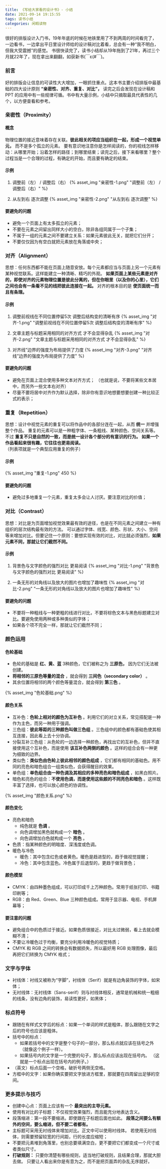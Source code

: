 ```yaml
---
title: 《写给大家看的设计书》- 小结
date: 2021-09-14 19:15:55
tags: 读书小结
categories: 闲暇读物
---
```


很好的排版设计入门书，19年年底的时候在地铁里用了不到两周的时间看完了，一边看书，一边拿出平日里设计师给的设计稿对比着看，总会有一种“我不明白，但我大受震撼”的感觉。 书很快读完了，读书小结却从19年拖到了21年，再过三个月就22年了，现在拿出来翻翻，如获新书(￣ε(#￣)。
<!-- more -->

### 前言
好的排版会让信息的可读性大大增加，一眼抓住重点。这本书主要介绍排版中最基础的四大设计原则 __“亲密性、对齐、重复、对比”，__ 读完之后会发现在设计稿和 PPT 的应用中有一些规律可循。书中有大量示例，小结中只摘取最具代表性的几个，以方便查看和参考。

### 亲密性（Proximity）
#### 概念
物理位置的接近意味着存在关联。__彼此相关的项应当组织在一起，形成一个视觉单元，__ 而不是多个孤立的元素。
要有意识地注意你是怎样阅读的，你的视线怎样移动：从哪里开始；沿着怎样的路径；到哪里结束；读完之后，接下来看哪里？整个过程当是一个合理的过程，有确定的开始，而且要有确定的结束。

#### 示例
1. 调整前（左） /  调整后（右）
{% asset_img "亲密性-1.png" "调整前（左） /  调整后（右）" %}

2. 从左到右 逐次调整
{% asset_img "亲密性-2.png" "从左到右 逐次调整" %}

#### 要避免的问题
* 避免一个页面上有太多孤立的元素；
* 不要在元素之间留出同样大小的空白，除非各组同属于一个子集；
* 不属于一组的元素之间不要建立关系：如果元素彼此无关，就把它们分开；
* 不要仅仅因为有空白就把元素放在角落或中央；

### 对齐（Alignment）
思想：任何东西都不能在页面上随意安放。每个元素都应当与页面上另一个元素有某种视觉联系。这样能建立一种清晰、精巧的外观。
__如果页面上某些元素是对齐的，即使对齐的元素物理位置是彼此分离的，但在你眼里（以及你的心里），它们之间也会有一条看不见的线把彼此连接在一起。__
对齐的根本目的是 __使页面统一而且有条理。__

#### 示例
1. 调整前视线在不同位置停留5次 调整后结构变的清晰有序
{% asset_img "对齐-1.png" "调整前视线在不同位置停留5次 调整后结构变的清晰有序" %}

2. 文章主题与标题采用相同的对齐方式 才不会显得杂乱
{% asset_img "对齐-2.png" "文章主题与标题采用相同的对齐方式 才不会显得杂乱" %}

3. 对齐线”边界的强度为布局提供了力度
{% asset_img "对齐-3.png" "对齐线”边界的强度为布局提供了力度" %}

#### 要避免的问题
* 避免在页面上混合使用多种文本对齐方式；
（也就是说，不要将某些文本居中，而另外一些文本右对齐）
* 尽量不要将居中对齐作为默认选择，除非你有意识地想要想要创建一种比较正式的表示；


### 重复（Repetition）
思想：设计中视觉元素的重复可以将作品中的各部分连在一起，从而 __统一__ 并增强整个作品。
重复的元素可以是一种粗字体、一条粗线、某种颜色、空间关系等。
不过 __重复不只是自然的一致，而是统一设计各个部分的有意识的行为。__
__如果一个作品看起来很有趣，它往往也更易阅读。__
（列表项就是一个典型应用重复的例子）

#### 示例
{% asset_img "重复-1.png" 450 %}

#### 要避免的问题
* 避免过多地重复一个元素，重复太多会让人讨厌。要注意对比的价值；

### 对比（Contrast）
思想：对比是为页面增加视觉效果最有效的途径，也是在不同元素之间建立一种有组织的层次结构最有效的方法。
可以通过字体、线宽、颜色、形状、大小、空间等来增加对比。但要记住一个原则：要想实现有效的对比，对比就必须强烈，__如果元素不同，那就让它们截然不同。__

#### 示例
1. 背景色与文字颜色的强烈对比 更易阅读
{% asset_img "对比-1.png" "背景色与文字颜色的强烈对比 更易阅读" %}

2. 一条无形的对角线以及放大的图片也增加了趣味性
{% asset_img "对比-2.png" "一条无形的对角线以及放大的图片也增加了趣味性" %}

#### 要避免的问题
* 不要将一种粗线与一种更粗的线进行对比，不要将棕色文本与黑色标题建立对比。要避免使用两种或多种类似的字体；
* 如果各个项不完全一样，那就让它们截然不同；

### 颜色运用
#### 色轮基础
* 色轮的基础是 __红、黄、蓝__ 3种颜色，它们被称之为 __三原色，__ 因为它们无法被创建。
* __将相邻的三原色等量的混合__ ，就会得到 __三间色（secondary color）__ 。
* 其余位置将相邻的两个颜色等量混合，就会得到 __第三色__ 。

{% asset_img "色轮基础.png" %}

#### 颜色关系
* 互补色：__色轮上相对的颜色为互补色__ 。利用它们的对立关系，常见搭配是一种作为主色，而另一种用于强调。
* 三色组：__彼此等距的三种颜色叫做三色组__ 。三色组中的颜色都有基础色使其相互连接，因此看上去十分协调。
* 分裂互补三色组：从色轮的一边选择一种颜色，再找出它的互补色，但并不直接使用这个互补色，而是使用 __该互补色两侧的颜色__ 。这样的组合会有一种更为细致的边界。
* 类似色：__类似色由色轮上彼此相邻的颜色组成__ ，它们都有相同的基础色。用不同的亮色和暗色组合一组类似色，会获得醒目的效果。
* 单色组：__单色组合由一种色调及其相应的多种亮色和暗色组成__ ，如黑白照片。
* 暗色和亮色的组合：__不使用色调，而是使用这些颜的不同亮色和暗色__ 。这样既丰富了选择，也可以放心颜色的协调性。

{% asset_img "颜色关系.png" %}

#### 颜色变化
* 亮色和暗色
  * 纯色就是 __色调__ 。
  * 向色调增加黑色就构成一个 __暗色__ 。
  * 向色调增加白色就构成一个 __亮色__ 。
* 色质：指某种颜色的明暗度、深浅度或色调。
* 暖色与冷色
  * 暖色：其中包含红色或者黄色。暖色是趋进型的，趋于做视觉提醒；
  * 冷色：其中包含蓝色。冷色属于后退型的，更趋于做背景色；

#### 颜色模型
* CMYK：由四种墨色组成，可以打印成千上万种颜色。常用于纸张打印、书籍印刷等；
* RGB：由 Red、Green、Blue 三种颜色组成。常用于显示器、电视、手机屏幕等；

#### 要注意的问题
* 避免组合中的色质过于接近。如果色质很接近，对比太过微弱，看上去就会模糊不清；
* 不要让冷暖色过于均衡，要充分利用冷暖色的视觉特质；
* CMYK 和 RGB 之间的转换会有数据损失，所以最好用 RGB 处理图像，最后再把它们转换为 CMYK 格式；

### 文字与字体
* 衬线体：衬线又被称为“字脚”，衬线体（Serif）就是有边角装饰的字体，如宋体；
* 无衬线体：无衬线体（Sans-serif）则与衬线体相反，通常是机械和统一粗细的线条，没有边角的装饰，易读性更好，如黑体；
  
### 标点符号
* 跟随在有样式文字后的标点：如果一个单词的样式是粗体，那么跟随在文字之后的符号也应该是粗体。
* 括号中的标点：
  * 如果若括号中的文字是整个句子的一部分，那么标点就应该在括号之外
  （就像这个例子一样）。
  * 如果括号内的文字是一个完整的句子，那么标点应该出现在括号内。
  （这就是一个标点出现在括号内的例子。）
* （英文）标点后面一个空格，破折号两侧无空格。
* 方框中的文字：如果你确实要把文字放进方框里，那就要在四周留出足够的空间。



### 更多提示与技巧
* 创建中心点：页面上应该有一个 __最突出的主导元素。__
* 使用有对比的子标题：不仅视觉效果强烈，而且能充分地表达含义。
* 段落缩进：第一段不要缩进。即使跟在子标题后面也如此。
__段落之间要么有额外的空间，要么缩进，但不要二者都有。__
* 主标题可采用无衬线体来增加对比。正文中可以使用衬线体。
若使用无衬线体，则需要预留较宽的行间距，行的长度应缩短；
* 不要把元素堆到角落里，也别总要填满空白，更不要把它们都变成一个尺寸或者类似尺寸。
* __打破规则：__ 只要你清楚有哪些规则，适当地打破规则，且结果合理，那就大胆去做。
只要让人看出来你是有意为之，而不是把页面弄的杂乱无序就好。
